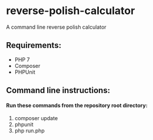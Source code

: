 # reverse-polish-calculator
A command line reverse polish calculator

## Requirements:
* PHP 7
* Composer
* PHPUnit

## Command line instructions:
#### Run these commands from the repository root directory:
1. composer update
2. phpunit
3. php run.php


